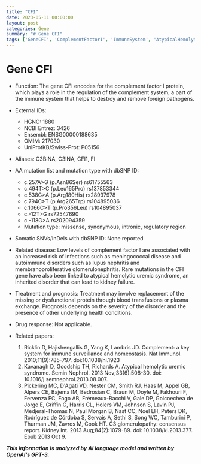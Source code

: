 ```yaml
---
title: "CFI"
date: 2023-05-11 00:00:00
layout: post
categories: Gene
summary: "# Gene CFI"
tags: ['GeneCFI', 'ComplementFactorI', 'ImmuneSystem', 'AtypicalHemolyticUremicSyndrome', 'AutoimmuneDisorders', 'KidneyFailure', 'PlasmaExchange', 'BloodTransfusions']
---
```


# Gene CFI

- Function: The gene CFI encodes for the complement factor I protein, which plays a role in the regulation of the complement system, a part of the immune system that helps to destroy and remove foreign pathogens.
- External IDs: 
  - HGNC: 1880
  - NCBI Entrez: 3426
  - Ensembl: ENSG00000188635
  - OMIM: 217030
  - UniProtKB/Swiss-Prot: P05156
- Aliases: C3BINA, C3INA, CFI1, FI

- AA mutation list and mutation type with dbSNP ID:
  - c.257A>G (p.Asn86Ser) rs61755563
  - c.494T>C (p.Leu165Pro) rs137853344
  - c.538G>A (p.Arg180His) rs28937978
  - c.794C>T (p.Arg265Trp) rs104895036
  - c.1066C>T (p.Pro356Leu) rs104895037
  - c.-12T>G rs72547690
  - c.-118G>A rs202094359
  - Mutation type: missense, synonymous, intronic, regulatory region
- Somatic SNVs/InDels with dbSNP ID: None reported

- Related disease: Low levels of complement factor I are associated with an increased risk of infections such as meningococcal disease and autoimmune disorders such as lupus nephritis and membranoproliferative glomerulonephritis. Rare mutations in the CFI gene have also been linked to atypical hemolytic uremic syndrome, an inherited disorder that can lead to kidney failure.
- Treatment and prognosis: Treatment may involve replacement of the missing or dysfunctional protein through blood transfusions or plasma exchange. Prognosis depends on the severity of the disorder and the presence of other underlying health conditions.
- Drug response: Not applicable.

- Related papers:
  1. Ricklin D, Hajishengallis G, Yang K, Lambris JD. Complement: a key system for immune surveillance and homeostasis. Nat Immunol. 2010;11(9):785-797. doi:10.1038/ni.1923
  2. Kavanagh D, Goodship TH, Richards A. Atypical hemolytic uremic syndrome. Semin Nephrol. 2013 Nov;33(6):508-30. doi: 10.1016/j.semnephrol.2013.08.007.
  3. Pickering MC, D'Agati VD, Nester CM, Smith RJ, Haas M, Appel GB, Alpers CE, Bajema IM, Bedrosian C, Braun M, Doyle M, Fakhouri F, Fervenza FC, Fogo AB, Frémeaux-Bacchi V, Gale DP, Goicoechea de Jorge E, Griffin G, Harris CL, Holers VM, Johnson S, Lavin PJ, Medjeral-Thomas N, Paul Morgan B, Nast CC, Noel LH, Peters DK, Rodríguez de Córdoba S, Servais A, Sethi S, Song WC, Tamburini P, Thurman JM, Zavros M, Cook HT. C3 glomerulopathy: consensus report. Kidney Int. 2013 Aug;84(2):1079-89. doi: 10.1038/ki.2013.377. Epub 2013 Oct 9.

**_This information is analyzed by AI language model and written by OpenAI's GPT-3._**